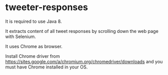# tweeter-responses

It is required to use Java 8.

It extracts content of all tweet responses by scrolling down the web page with Selenium.

It uses Chrome as browser.

Install Chrome driver from https://sites.google.com/a/chromium.org/chromedriver/downloads and you must have Chrome installed in your OS.
